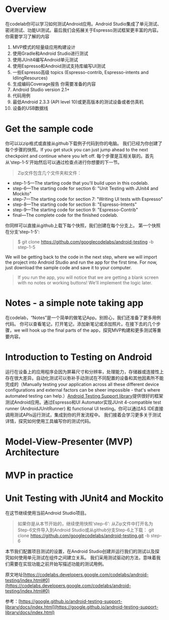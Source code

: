 # Overview
在codelab你可以学习如何测试Android应用。Android Studio集成了单元测试、密闭测试、功能UI测试。最后我们会拓展关于Espresso测试框架更丰富的内容。
你需要学习了解的内容
1. MVP模式的轻量级应用构建设计
2. 使用Gradle和Android Studio进行测试
3. 使用JUnit4编写Android单元测试
4. 使用Espresso和Android测试支持库编写UI测试
5. 一些Espresso高级  topics (Espresso-contrib, Espresso-intents and IdlingResources)
6. 生成编码Coverage报告
你需要准备的内容
1. Android Studio version 2.1+
2. 代码用例
3. 最低Android 2.3.3 (API level 10)或更高版本的测试设备或者仿真机
4. 设备的USB数据线

# Get the sample code
你可以以zip格式或直接从github下载例子代码到你的电脑。
我们已经为你创建了每个步骤的快照。If you get stuck you can just jump ahead to the next checkpoint and continue where you left off.
每个步骤是互相关联的。首先从‘step-1-5'开始然后可以通过检查点进行你想要的下一节。
>Zip文件包含几个文件夹和文件：
* step-1-5—The starting code that you'll build upon in this codelab.
* step-6—The starting code for section 6: "Unit Testing with JUnit4 and Mockito"
* step-7—The starting code for section 7: "Writing UI tests with Espresso"
* step-8—The starting code for section 8: "Espresso-Intents"
* step-9—The starting code for section 9: "Espresso-Contrib"
* final—The complete code for the finished codelab.

你同样可以直接从github上载下每个快照，我们创建在每个分支上。
第一个快照在分支‘step-1-5':
>$ git clone https://github.com/googlecodelabs/android-testing -b step-1-5

We will be getting back to the code in the next step, where we will import the project into Android Studio and run the app for the first time. For now, just download the sample code and save it to your computer.
>If you run the app, you will notice that we are getting a blank screen with no notes or working buttons! We'll implement the logic later.

# Notes - a simple note taking app
在codelab，“Notes”是一个简单的做笔记App。别担心，我们还准备了更多用例代码。
你可以查看笔记，打开笔记，添加新笔记或添加照片。在接下去的几个步骤，we will hook up the final parts of the app，探究MVP构建和更多测试等重要内容。

# Introduction to Testing on Android
运行在设备上的应用程序会因为屏幕尺寸和分辨率，处理能力，存储器或连接性上存在很大差异。自动化测试可以弥补手动测试在不同配置的设备和其他因素所不能完成的（Manually testing your application across all these different device configurations and external factors can be sheer impossible - that's where automated testing can help.）[Android Testing Support library](https://google.github.io/android-testing-support-library/)提供很好的框架测试Android应用。通过Espresso和UI Automator实现JUnit 4-compatible test runner (AndroidJUnitRunner) 和 functional UI testing。你可以通过AS IDE直接调用测试APIs运行测试，集成到你的开发流程中。
我们接着会学习更多关于测试详情，探究如何使用工具编写你的测试代码。
# Model-View-Presenter (MVP) Architecture
# MVP in practice
# Unit Testing with JUnit4 and Mockito
在这节继续使用当前Android Studio项目。
>如果你是从本节开始的，继续使用快照‘step-6':
从Zip文件中打开名为Step-6文件导入到Android Studio或从github分支Step-6上下载：
git clone https://github.com/googlecodelabs/android-testing.git -b step-6

本节我们配置项目测试的设置，在Android Studio创建并运行我们的测试以及探究如何使用单元测试在组件之间建立关系。
我们采用测试驱动的方法，意味着我们需要在实现功能之前开始写描述功能的测试用例。


原文地址[https://codelabs.developers.google.com/codelabs/android-testing/index.html#0](https://codelabs.developers.google.com/codelabs/android-testing/index.html#0)

参考：[https://google.github.io/android-testing-support-library/docs/index.html](https://google.github.io/android-testing-support-library/docs/index.html)

